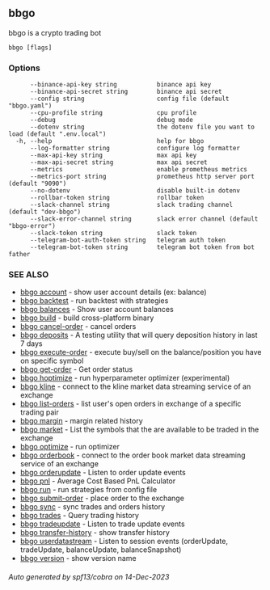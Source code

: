## bbgo

bbgo is a crypto trading bot

```
bbgo [flags]
```

### Options

```
      --binance-api-key string           binance api key
      --binance-api-secret string        binance api secret
      --config string                    config file (default "bbgo.yaml")
      --cpu-profile string               cpu profile
      --debug                            debug mode
      --dotenv string                    the dotenv file you want to load (default ".env.local")
  -h, --help                             help for bbgo
      --log-formatter string             configure log formatter
      --max-api-key string               max api key
      --max-api-secret string            max api secret
      --metrics                          enable prometheus metrics
      --metrics-port string              prometheus http server port (default "9090")
      --no-dotenv                        disable built-in dotenv
      --rollbar-token string             rollbar token
      --slack-channel string             slack trading channel (default "dev-bbgo")
      --slack-error-channel string       slack error channel (default "bbgo-error")
      --slack-token string               slack token
      --telegram-bot-auth-token string   telegram auth token
      --telegram-bot-token string        telegram bot token from bot father
```

### SEE ALSO

* [bbgo account](bbgo_account.md)	 - show user account details (ex: balance)
* [bbgo backtest](bbgo_backtest.md)	 - run backtest with strategies
* [bbgo balances](bbgo_balances.md)	 - Show user account balances
* [bbgo build](bbgo_build.md)	 - build cross-platform binary
* [bbgo cancel-order](bbgo_cancel-order.md)	 - cancel orders
* [bbgo deposits](bbgo_deposits.md)	 - A testing utility that will query deposition history in last 7 days
* [bbgo execute-order](bbgo_execute-order.md)	 - execute buy/sell on the balance/position you have on specific symbol
* [bbgo get-order](bbgo_get-order.md)	 - Get order status
* [bbgo hoptimize](bbgo_hoptimize.md)	 - run hyperparameter optimizer (experimental)
* [bbgo kline](bbgo_kline.md)	 - connect to the kline market data streaming service of an exchange
* [bbgo list-orders](bbgo_list-orders.md)	 - list user's open orders in exchange of a specific trading pair
* [bbgo margin](bbgo_margin.md)	 - margin related history
* [bbgo market](bbgo_market.md)	 - List the symbols that the are available to be traded in the exchange
* [bbgo optimize](bbgo_optimize.md)	 - run optimizer
* [bbgo orderbook](bbgo_orderbook.md)	 - connect to the order book market data streaming service of an exchange
* [bbgo orderupdate](bbgo_orderupdate.md)	 - Listen to order update events
* [bbgo pnl](bbgo_pnl.md)	 - Average Cost Based PnL Calculator
* [bbgo run](bbgo_run.md)	 - run strategies from config file
* [bbgo submit-order](bbgo_submit-order.md)	 - place order to the exchange
* [bbgo sync](bbgo_sync.md)	 - sync trades and orders history
* [bbgo trades](bbgo_trades.md)	 - Query trading history
* [bbgo tradeupdate](bbgo_tradeupdate.md)	 - Listen to trade update events
* [bbgo transfer-history](bbgo_transfer-history.md)	 - show transfer history
* [bbgo userdatastream](bbgo_userdatastream.md)	 - Listen to session events (orderUpdate, tradeUpdate, balanceUpdate, balanceSnapshot)
* [bbgo version](bbgo_version.md)	 - show version name

###### Auto generated by spf13/cobra on 14-Dec-2023
